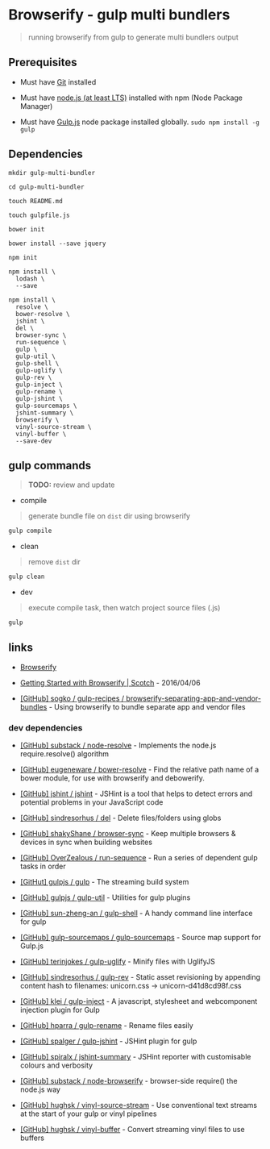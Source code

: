 # Browserify - gulp multi bundlers

> running browserify from gulp to generate multi bundlers output


## Prerequisites

* Must have [Git](http://git-scm.com/) installed

* Must have [node.js (at least LTS)](http://nodejs.org/) installed with npm (Node Package Manager)

* Must have [Gulp.js](http://gulpjs.com/) node package installed globally.  `sudo npm install -g gulp`


## Dependencies

```
mkdir gulp-multi-bundler

cd gulp-multi-bundler

touch README.md

touch gulpfile.js

bower init

bower install --save jquery

npm init

npm install \
  lodash \
  --save

npm install \
  resolve \
  bower-resolve \
  jshint \
  del \
  browser-sync \
  run-sequence \
  gulp \
  gulp-util \
  gulp-shell \
  gulp-uglify \
  gulp-rev \
  gulp-inject \
  gulp-rename \
  gulp-jshint \
  gulp-sourcemaps \
  jshint-summary \
  browserify \
  vinyl-source-stream \
  vinyl-buffer \
  --save-dev
```


## gulp commands

> **TODO:** review and update

* compile

> generate bundle file on `dist` dir using browserify

```bash
gulp compile
```

* clean

> remove `dist` dir

```bash
gulp clean
```

* dev

> execute compile task, then watch project source files (.js)

```bash
gulp
```


## links

* [Browserify](http://browserify.org/)

* [Getting Started with Browserify | Scotch](https://scotch.io/tutorials/getting-started-with-browserify) - 2016/04/06

* [[GitHub] sogko / gulp-recipes / browserify-separating-app-and-vendor-bundles](https://github.com/sogko/gulp-recipes/tree/master/browserify-separating-app-and-vendor-bundles) - Using browserify to bundle separate app and vendor files


### dev dependencies

* [[GitHub] substack / node-resolve](https://github.com/substack/node-resolve) - Implements the node.js require.resolve() algorithm

* [[GitHub] eugeneware / bower-resolve](https://github.com/eugeneware/bower-resolve) - Find the relative path name of a bower module, for use with browserify and debowerify.

* [[GitHub] jshint / jshint](https://github.com/jshint/jshint) - JSHint is a tool that helps to detect errors and potential problems in your JavaScript code

* [[GitHub] sindresorhus / del](https://github.com/sindresorhus/del) - Delete files/folders using globs

* [[GitHub] shakyShane / browser-sync](https://github.com/BrowserSync/browser-sync) - Keep multiple browsers & devices in sync when building websites

* [[GitHub] OverZealous / run-sequence](https://github.com/OverZealous/run-sequence) - Run a series of dependent gulp tasks in order

* [[GitHut] gulpjs / gulp](https://github.com/gulpjs/gulp) - The streaming build system

* [[GitHub] gulpjs / gulp-util](https://github.com/gulpjs/gulp-util) - Utilities for gulp plugins

* [[GitHub] sun-zheng-an / gulp-shell](https://github.com/sun-zheng-an/gulp-shell) - A handy command line interface for gulp

* [[GitHub] gulp-sourcemaps / gulp-sourcemaps](https://github.com/gulp-sourcemaps/gulp-sourcemaps) - Source map support for Gulp.js

* [[GitHub] terinjokes / gulp-uglify](https://github.com/terinjokes/gulp-uglify) - Minify files with UglifyJS

* [[GitHub] sindresorhus / gulp-rev](https://github.com/sindresorhus/gulp-rev) - Static asset revisioning by appending content hash to filenames: unicorn.css → unicorn-d41d8cd98f.css

* [[GitHub] klei / gulp-inject](https://github.com/klei/gulp-inject) - A javascript, stylesheet and webcomponent injection plugin for Gulp

* [[GitHub] hparra / gulp-rename](https://github.com/hparra/gulp-rename) - Rename files easily

* [[GitHub] spalger / gulp-jshint](https://github.com/spalger/gulp-jshint) - JSHint plugin for gulp

* [[GitHub] spiralx / jshint-summary](https://github.com/spiralx/jshint-summary) - JSHint reporter with customisable colours and verbosity

* [[GitHub] substack / node-browserify](https://github.com/substack/node-browserify) - browser-side require() the node.js way

* [[GitHub] hughsk / vinyl-source-stream](https://github.com/hughsk/vinyl-source-stream) - Use conventional text streams at the start of your gulp or vinyl pipelines

* [[GitHub] hughsk / vinyl-buffer](https://github.com/hughsk/vinyl-buffer) - Convert streaming vinyl files to use buffers
